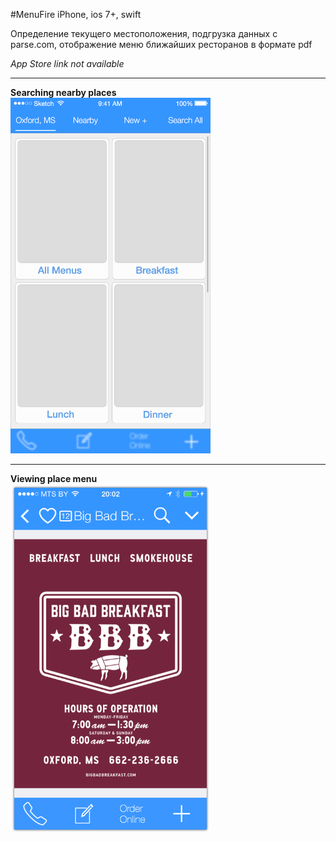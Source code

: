 #MenuFire
iPhone, ios 7+, swift

Определение текущего местоположения, подгрузка данных с parse.com, отображение меню ближайших ресторанов в формате pdf

_App Store link not available_

---
**Searching nearby places**  
<img src="screenshots/1.png" width="320">  

--- 
**Viewing place menu**  
<img src="screenshots/9.png" width="320">  